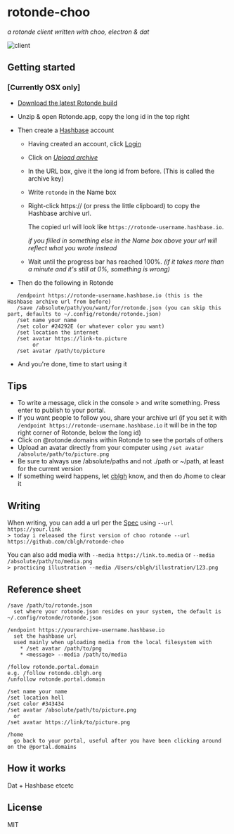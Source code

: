 # rotonde-choo
_a rotonde client written with choo, electron & dat_



![client](http://i.imgur.com/Gl9KfwE.jpg)


## Getting started
### [Currently OSX only]
* [Download the latest Rotonde build](https://cblgh.org/dl/rotonde-mac.zip)
* Unzip & open Rotonde.app, copy the long id in the top right
* Then create a [Hashbase](https://hashbase.io) account
  * Having created an account, click [Login](https://hashbase.io/login)
  * Click on [*Upload archive*](https://hashbase.io/new-archive)
  * In the URL box, give it the long id from before. (This is called the archive key)
  * Write `rotonde` in the Name box
  * Right-click https:// (or press the little clipboard) to copy the Hashbase archive url.
  
  
    The copied url will look like `https://rotonde-username.hashbase.io`.   
    
    _if you filled in something else in the Name box above your url will reflect what you wrote instead_
  * Wait until the progress bar has reached 100%. _(if it takes more than a minute and it's still at 0%, something is wrong)_ 
 
 * Then do the following in Rotonde
 ```
    /endpoint https://rotonde-username.hashbase.io (this is the Hashbase archive url from before)
    /save /absolute/path/you/want/for/rotonde.json (you can skip this part, defaults to ~/.config/rotonde/rotonde.json)
    /set name your name
    /set color #24292E (or whatever color you want)
    /set location the internet
    /set avatar https://link-to.picture 
         or
    /set avatar /path/to/picture
   ```
 * And you're done, time to start using it
 
## Tips
 * To write a message, click in the console > and write something. Press enter to publish to your portal.
 * If you want people to follow you, share your archive url (if you set it with `/endpoint https://rotonde-username.hashbase.io` it will be in the top right corner of Rotonde, below the long id)
 * Click on @rotonde.domains within Rotonde to see the portals of others
 * Upload an avatar directly from your computer using `/set avatar /absolute/path/to/picture.png`
 * Be sure to always use /absolute/paths and not ./path or ~/path, at least for the current version
 * If something weird happens, let [cblgh](https://twitter.com/cblgh) know, and then do /home to clear it

## Writing
When writing, you can add a url per the [Spec](https://github.com/Rotonde/Specs) using `--url https://your.link`  
`> today i released the first version of choo rotonde --url https://github.com/cblgh/rotonde-choo`

You can also add media with `--media https://link.to.media` or `--media /absolute/path/to/media.png`  
`> practicing illustration --media /Users/cblgh/illustration/123.png`

## Reference sheet
```
/save /path/to/rotonde.json
  set where your rotonde.json resides on your system, the default is ~/.config/rotonde/rotonde.json
  
/endpoint https://yourarchive-username.hashbase.io
  set the hashbase url
  used mainly when uploading media from the local filesystem with 
    * /set avatar /path/to/png 
    * <message> --media /path/to/media

/follow rotonde.portal.domain
e.g. /follow rotonde.cblgh.org
/unfollow rotonde.portal.domain

/set name your name
/set location hell
/set color #343434
/set avatar /absolute/path/to/picture.png
  or 
/set avatar https://link/to/picture.png

/home 
  go back to your portal, useful after you have been clicking around on the @portal.domains
```



 
 ## How it works
 Dat + Hashbase etcetc
 
 ## License
 MIT
